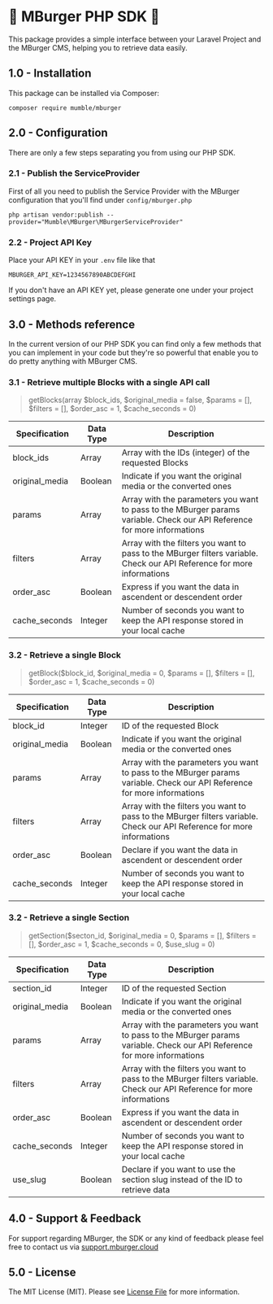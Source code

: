 # 🍔 MBurger PHP SDK 🍔 

This package provides a simple interface between your Laravel Project and the MBurger CMS, helping you to retrieve data easily.

## 1.0 - Installation

This package can be installed via Composer:

    composer require mumble/mburger

## 2.0 - Configuration

There are only a few steps separating you from using our PHP SDK.

### 2.1 - Publish the ServiceProvider

First of all you need to publish the Service Provider with the MBurger configuration that you'll find under `config/mburger.php`

    php artisan vendor:publish --provider="Mumble\MBurger\MBurgerServiceProvider"

### 2.2 - Project API Key

Place your API KEY in your `.env` file like that

    MBURGER_API_KEY=1234567890ABCDEFGHI

If you don't have an API KEY yet, please generate one under your project settings page.

## 3.0 - Methods reference 

In the current version of our PHP SDK you can find only a few methods that you can implement in your code but they're so powerful that enable you to do pretty anything with MBurger CMS.

### 3.1 - Retrieve multiple Blocks with a single API call

> getBlocks(array $block_ids, $original_media = false, $params = [], $filters = [], $order_asc = 1, $cache_seconds = 0)

| Specification | Data Type | Description |
|---|---|---|
| block_ids | Array | Array with the IDs (integer) of the requested Blocks |
| original_media | Boolean | Indicate if you want the original media or the converted ones |
| params | Array | Array with the parameters you want to pass to the MBurger params variable. Check our API Reference for more informations |
| filters | Array | Array with the filters you want to pass to the MBurger filters variable. Check our API Reference for more informations |
| order_asc | Boolean | Express if you want the data in ascendent or descendent order |
| cache_seconds | Integer | Number of seconds you want to keep the API response stored in your local cache |

### 3.2 - Retrieve a single Block

> getBlock($block_id, $original_media = 0, $params = [], $filters = [], $order_asc = 1, $cache_seconds = 0)

| Specification | Data Type | Description |
|---|---|---|
| block_id | Integer | ID of the requested Block |
| original_media | Boolean | Indicate if you want the original media or the converted ones |
| params | Array | Array with the parameters you want to pass to the MBurger params variable. Check our API Reference for more informations |
| filters | Array | Array with the filters you want to pass to the MBurger filters variable. Check our API Reference for more informations |
| order_asc | Boolean | Declare if you want the data in ascendent or descendent order |
| cache_seconds | Integer | Number of seconds you want to keep the API response stored in your local cache |

### 3.2 - Retrieve a single Section

> getSection($secton_id, $original_media = 0, $params = [], $filters = [], $order_asc = 1, $cache_seconds = 0, $use_slug = 0)

| Specification | Data Type | Description |
|---|---|---|
| section_id | Integer | ID of the requested Section |
| original_media | Boolean | Indicate if you want the original media or the converted ones |
| params | Array | Array with the parameters you want to pass to the MBurger params variable. Check our API Reference for more informations |
| filters | Array | Array with the filters you want to pass to the MBurger filters variable. Check our API Reference for more informations |
| order_asc | Boolean | Express if you want the data in ascendent or descendent order |
| cache_seconds | Integer | Number of seconds you want to keep the API response stored in your local cache |
| use_slug | Boolean | Declare if you want to use the section slug instead of the ID to retrieve data |

## 4.0 - Support & Feedback

For support regarding MBurger, the SDK or any kind of feedback please feel free to contact us via  [support.mburger.cloud](http://support.mburger.cloud/)

## 5.0 - License
The MIT License (MIT). Please see [License File](./LICENSE) for more information.
